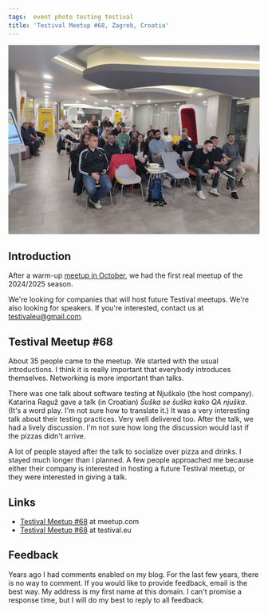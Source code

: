 ```yaml
---
tags:  event photo testing testival
title: 'Testival Meetup #68, Zagreb, Croatia'
---
```

![Testival Meetup #68](assets/2024/testival-68.jpg "Testival Meetup #68")

## Introduction

After a warm-up [meetup in October](testival-67), we had the first real meetup of the 2024/2025 season.

We're looking for companies that will host future Testival meetups. We're also looking for speakers. If you're interested, contact us at <testivaleu@gmail.com>.

## Testival Meetup #68

About 35 people came to the meetup. We started with the usual introductions. I think it is really important that everybody introduces themselves. Networking is more important than talks.

There was one talk about software testing at Njuškalo (the host company). Katarina Raguž gave a talk (in Croatian) *Šuška se šuška kako QA njuška*. (It's a word play. I'm not sure how to translate it.) It was a very interesting talk about their testing practices. Very well delivered too. After the talk, we had a lively discussion. I'm not sure how long the discussion would last if the pizzas didn't arrive.

A lot of people stayed after the talk to socialize over pizza and drinks. I stayed much longer than I planned. A few people approached me because either their company is interested in hosting a future Testival meetup, or they were interested in giving a talk.

## Links

* [Testival Meetup #68](https://www.meetup.com/testival/events/303804389) at meetup.com
* [Testival Meetup #68](https://testival.eu/testival-meetup-68/) at testival.eu

## Feedback

Years ago I had comments enabled on my blog. For the last few years, there is no way to comment. If you would like to provide feedback, email is the best way. My address is my first name at this domain. I can't promise a response time, but I will do my best to reply to all feedback.
